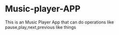 # Music-player-APP
This is an Music Player App that can do operations like pause,play,next,previous like things
